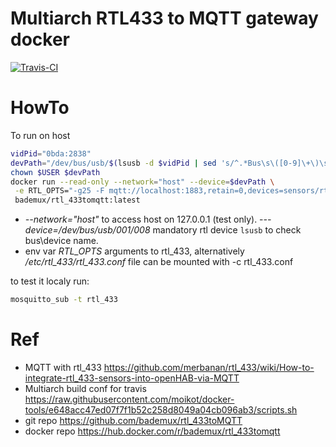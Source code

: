 
# Multiarch RTL433 to MQTT gateway docker

[![Travis-CI](https://travis-ci.org/bademux/rtl_433toMQTT.svg)](https://travis-ci.org/bademux/rtl_433toMQTT)


# HowTo
To run on host 
```bash
vidPid="0bda:2838"
devPath="/dev/bus/usb/$(lsusb -d $vidPid | sed 's/^.*Bus\s\([0-9]\+\)\sDevice\s\([0-9]\+\).*$/\1\/\2/g')"
chown $USER $devPath
docker run --read-only --network="host" --device=$devPath \
 -e RTL_OPTS="-g25 -F mqtt://localhost:1883,retain=0,devices=sensors/rtl_433/P[protocol:255]/C[channel:0] -M newmodel -M protocol -M time:iso"
 bademux/rtl_433tomqtt:latest
```

- *--network="host"* to access host on 127.0.0.1 (test only).
-*--device=/dev/bus/usb/001/008* mandatory rtl device ```lsusb``` to check bus\device name.
-  env var *RTL_OPTS* arguments to rtl_433, alternatively */etc/rtl_433/rtl_433.conf* file can be mounted with -c rtl_433.conf

to test it localy run:
```bash
mosquitto_sub -t rtl_433
```

# Ref
- MQTT with rtl_433 https://github.com/merbanan/rtl_433/wiki/How-to-integrate-rtl_433-sensors-into-openHAB-via-MQTT
- Multiarch build conf for travis https://raw.githubusercontent.com/moikot/docker-tools/e648acc47ed07f7f1b52c258d8049a04cb096ab3/scripts.sh
- git repo https://github.com/bademux/rtl_433toMQTT
- docker repo https://hub.docker.com/r/bademux/rtl_433tomqtt

